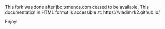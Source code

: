 This fork was done after jbc.temenos.com ceased to be available.
This documentation in HTML format is accessible at: https://vladimirk2.github.io/

Enjoy!
